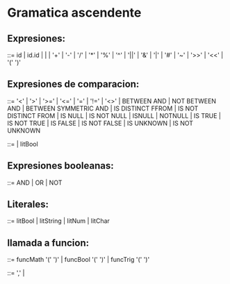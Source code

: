 # Gramatica ascendente

## Expresiones:
<datatype> ::=  id
            | id.id
            | <literal>
            | <funcCall>
            | <datatype> '+' <datatype>
            | <datatype> '-' <datatype>
            | <datatype> '/' <datatype>
            | <datatype> '*' <datatype> 
            | <datatype> '%' <datatype>
            | <datatype> '^' <datatype>
            | <datatype> '||' <datatype>
            | <datatype> '&' <datatype>
            | <datatype> '|' <datatype>
            | <datatype> '#' <datatype>
            | <datatype> '~' <datatype>
            | <datatype> '>>' <datatype>
            | <datatype> '<<' <datatype>
            | '(' <datatype> ')'

## Expresiones de comparacion:
<expComp> ::= <datatype> '<' <datatype>
            | <datatype> '>' <datatype>
            | <datatype> '>=' <datatype>
            | <datatype> '<=' <datatype>
            | <datatype> '=' <datatype>
            | <datatype> '!=' <datatype>
            | <datatype> '<>' <datatype>
            | <datatype> BETWEEN <datatype> AND <datatype>
            | <datatype> NOT BETWEEN <datatype> AND <datatype>
            | <datatype> BETWEEN SYMMETRIC <datatype> AND <datatype>
            | <datatype> IS DISTINCT FFROM <datatype>
            | <datatype> IS NOT DISTINCT FROM <datatype>
            | <datatype> IS NULL
            | <datatype> IS NOT NULL
            | <datatype> ISNULL
            | <datatype> NOTNULL
            | <datatype> IS TRUE
            | <datatype> IS NOT TRUE
            | <datatype> IS FALSE
            | <datatype> IS NOT FALSE
            | <datatype> IS UNKNOWN
            | <datatype> IS NOT UNKNOWN

<boolean> ::= <expComp>
            | litBool

## Expresiones booleanas:
<expBool> ::= <boolean> AND <boolean>
            | <boolean> OR <boolean>
            | NOT <boolean>

## Literales:
<literal> ::= litBool
            | litString
            | litNum
            | litChar

## llamada a funcion:
<funcCall> ::= funcMath '(' <paramList> ')'
            | funcBool '(' <paramList> ')'
            | funcTrig '(' <paramList> ')'

<paramList> ::= <paramList> ',' <datatype>
            | <datatype>


    


